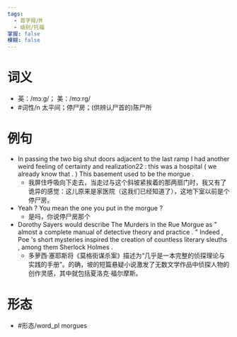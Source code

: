 ```yaml
---
tags:
  - 首字母/M
  - 级别/托福
掌握: false
模糊: false
---
```

# 词义
- 英：/mɔːɡ/； 美：/mɔːrɡ/
- #词性/n  太平间；停尸房；(供辨认尸首的)陈尸所
# 例句
- In passing the two big shut doors adjacent to the last ramp I had another weird feeling of certainty and realization22 : this was a hospital ( we already know that . ) This basement used to be the morgue .
	- 我屏住呼吸向下走去，当走过与这个斜坡紧挨着的那两扇门时，我又有了诡异的感觉：这儿原来是家医院（这我们已经知道了），这地下室以前是个停尸房。
- Yeah ? You mean the one you put in the morgue ?
	- 是吗，你说停尸房那个
- Dorothy Sayers would describe The Murders in the Rue Morgue as " almost a complete manual of detective theory and practice . " Indeed , Poe 's short mysteries inspired the creation of countless literary sleuths , among them Sherlock Holmes .
	- 多萝西·塞耶斯将《莫格街谋杀案》描述为“几乎是一本完整的侦探理论与实践的手册”。的确，坡的短篇悬疑小说激发了无数文学作品中侦探人物的创作灵感，其中就包括夏洛克·福尔摩斯。
# 形态
- #形态/word_pl morgues
